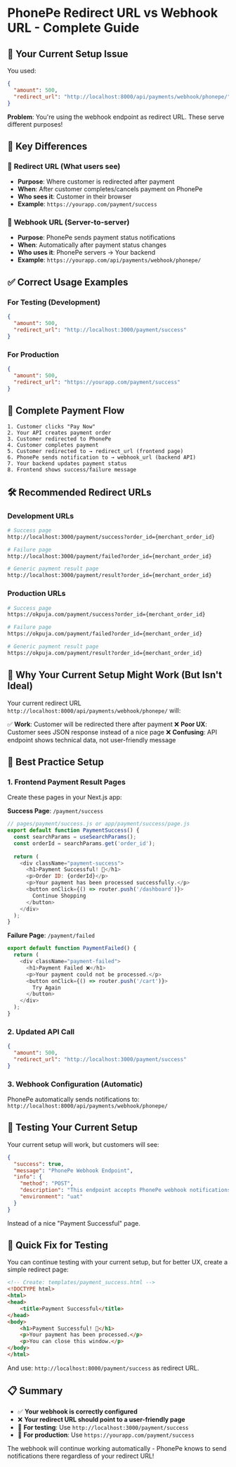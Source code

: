 # PhonePe Redirect URL vs Webhook URL - Complete Guide

## 🚨 **Your Current Setup Issue**

You used:
```json
{
  "amount": 500,
  "redirect_url": "http://localhost:8000/api/payments/webhook/phonepe/"
}
```

**Problem**: You're using the webhook endpoint as redirect URL. These serve different purposes!

## 📍 **Key Differences**

### 🔄 **Redirect URL** (What users see)
- **Purpose**: Where customer is redirected after payment
- **When**: After customer completes/cancels payment on PhonePe
- **Who sees it**: Customer in their browser
- **Example**: `https://yourapp.com/payment/success`

### 🔧 **Webhook URL** (Server-to-server)
- **Purpose**: PhonePe sends payment status notifications
- **When**: Automatically after payment status changes
- **Who uses it**: PhonePe servers → Your backend
- **Example**: `https://yourapp.com/api/payments/webhook/phonepe/`

## ✅ **Correct Usage Examples**

### For Testing (Development)
```json
{
  "amount": 500,
  "redirect_url": "http://localhost:3000/payment/success"
}
```

### For Production
```json
{
  "amount": 500,
  "redirect_url": "https://yourapp.com/payment/success"
}
```

## 🔄 **Complete Payment Flow**

```
1. Customer clicks "Pay Now"
2. Your API creates payment order
3. Customer redirected to PhonePe
4. Customer completes payment
5. Customer redirected to → redirect_url (frontend page)
6. PhonePe sends notification to → webhook_url (backend API)
7. Your backend updates payment status
8. Frontend shows success/failure message
```

## 🛠️ **Recommended Redirect URLs**

### Development URLs
```bash
# Success page
http://localhost:3000/payment/success?order_id={merchant_order_id}

# Failure page  
http://localhost:3000/payment/failed?order_id={merchant_order_id}

# Generic payment result page
http://localhost:3000/payment/result?order_id={merchant_order_id}
```

### Production URLs
```bash
# Success page
https://okpuja.com/payment/success?order_id={merchant_order_id}

# Failure page
https://okpuja.com/payment/failed?order_id={merchant_order_id}

# Generic payment result page
https://okpuja.com/payment/result?order_id={merchant_order_id}
```

## 🔧 **Why Your Current Setup Might Work (But Isn't Ideal)**

Your current redirect URL `http://localhost:8000/api/payments/webhook/phonepe/` will:

✅ **Work**: Customer will be redirected there after payment
❌ **Poor UX**: Customer sees JSON response instead of a nice page
❌ **Confusing**: API endpoint shows technical data, not user-friendly message

## 🎯 **Best Practice Setup**

### 1. Frontend Payment Result Pages

Create these pages in your Next.js app:

**Success Page**: `/payment/success`
```javascript
// pages/payment/success.js or app/payment/success/page.js
export default function PaymentSuccess() {
  const searchParams = useSearchParams();
  const orderId = searchParams.get('order_id');
  
  return (
    <div className="payment-success">
      <h1>Payment Successful! 🎉</h1>
      <p>Order ID: {orderId}</p>
      <p>Your payment has been processed successfully.</p>
      <button onClick={() => router.push('/dashboard')}>
        Continue Shopping
      </button>
    </div>
  );
}
```

**Failure Page**: `/payment/failed`
```javascript
export default function PaymentFailed() {
  return (
    <div className="payment-failed">
      <h1>Payment Failed ❌</h1>
      <p>Your payment could not be processed.</p>
      <button onClick={() => router.push('/cart')}>
        Try Again
      </button>
    </div>
  );
}
```

### 2. Updated API Call
```json
{
  "amount": 500,
  "redirect_url": "http://localhost:3000/payment/success"
}
```

### 3. Webhook Configuration (Automatic)
PhonePe automatically sends notifications to:
`http://localhost:8000/api/payments/webhook/phonepe/`

## 🔄 **Testing Your Current Setup**

Your current setup will work, but customers will see:
```json
{
  "success": true,
  "message": "PhonePe Webhook Endpoint",
  "info": {
    "method": "POST",
    "description": "This endpoint accepts PhonePe webhook notifications",
    "environment": "uat"
  }
}
```

Instead of a nice "Payment Successful" page.

## 🚀 **Quick Fix for Testing**

You can continue testing with your current setup, but for better UX, create a simple redirect page:

```html
<!-- Create: templates/payment_success.html -->
<!DOCTYPE html>
<html>
<head>
    <title>Payment Successful</title>
</head>
<body>
    <h1>Payment Successful! 🎉</h1>
    <p>Your payment has been processed.</p>
    <p>You can close this window.</p>
</body>
</html>
```

And use: `http://localhost:8000/payment/success` as redirect URL.

## 📋 **Summary**

- ✅ **Your webhook is correctly configured**
- ❌ **Your redirect URL should point to a user-friendly page**
- 🔧 **For testing**: Use `http://localhost:3000/payment/success`
- 🚀 **For production**: Use `https://yourapp.com/payment/success`

The webhook will continue working automatically - PhonePe knows to send notifications there regardless of your redirect URL!
